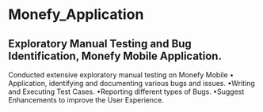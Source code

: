 # Monefy_Application
## Exploratory Manual Testing and Bug Identification, Monefy Mobile Application.
Conducted extensive exploratory manual testing on Monefy Mobile
• Application, identifying and documenting various bugs and issues.
•Writing and Executing Test Cases.
•Reporting different types of Bugs.
•Suggest Enhancements to improve the User Experience.
